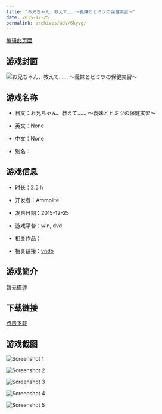 ```yaml
---
title: "お兄ちゃん、教えて…… ～義妹とヒミツの保健実習～"
date: 2015-12-25
permalink: archives/adv/6kyvg/
---
```

[编辑此页面](https://github.com/ACG-3/ADV3-source/blob/main/source/_posts/%E3%81%8A%E5%85%84%E3%81%A1%E3%82%83%E3%82%93%E3%80%81%E6%95%99%E3%81%88%E3%81%A6%E2%80%A6%E2%80%A6%20%EF%BD%9E%E7%BE%A9%E5%A6%B9%E3%81%A8%E3%83%92%E3%83%9F%E3%83%84%E3%81%AE%E4%BF%9D%E5%81%A5%E5%AE%9F%E7%BF%92%EF%BD%9E.md)

## 游戏封面

![お兄ちゃん、教えて…… ～義妹とヒミツの保健実習～](https://pan.timero.xyz/d/onedrive/img_lib_001/%E3%81%8A%E5%85%84%E3%81%A1%E3%82%83%E3%82%93%E3%80%81%E6%95%99%E3%81%88%E3%81%A6%E2%80%A6%E2%80%A6%20%EF%BD%9E%E7%BE%A9%E5%A6%B9%E3%81%A8%E3%83%92%E3%83%9F%E3%83%84%E3%81%AE%E4%BF%9D%E5%81%A5%E5%AE%9F%E7%BF%92%EF%BD%9E_cover.avif)


## 游戏名称

- 日文：お兄ちゃん、教えて…… ～義妹とヒミツの保健実習～
- 英文：None
- 中文：None

- 别名：


## 游戏信息

- 时长：2.5 h
- 开发者：Ammolite
- 发售日期：2015-12-25
- 游戏平台：win, dvd
- 相关作品：

- 相关链接：[vndb](https://vndb.org/v18576)


## 游戏简介

暂无描述


## 下载链接

[点击下载](https://pan.timero.xyz/onedrive/adv_lib_001/%E3%81%8A%E5%85%84%E3%81%A1%E3%82%83%E3%82%93%E3%80%81%E6%95%99%E3%81%88%E3%81%A6%E2%80%A6%E2%80%A6%20%EF%BD%9E%E7%BE%A9%E5%A6%B9%E3%81%A8%E3%83%92%E3%83%9F%E3%83%84%E3%81%AE%E4%BF%9D%E5%81%A5%E5%AE%9F%E7%BF%92%EF%BD%9E)


## 游戏截图


![Screenshot 1](https://pan.timero.xyz/d/onedrive/img_lib_001/%E3%81%8A%E5%85%84%E3%81%A1%E3%82%83%E3%82%93%E3%80%81%E6%95%99%E3%81%88%E3%81%A6%E2%80%A6%E2%80%A6%20%EF%BD%9E%E7%BE%A9%E5%A6%B9%E3%81%A8%E3%83%92%E3%83%9F%E3%83%84%E3%81%AE%E4%BF%9D%E5%81%A5%E5%AE%9F%E7%BF%92%EF%BD%9E_Screenshot_1.avif)

![Screenshot 2](https://pan.timero.xyz/d/onedrive/img_lib_001/%E3%81%8A%E5%85%84%E3%81%A1%E3%82%83%E3%82%93%E3%80%81%E6%95%99%E3%81%88%E3%81%A6%E2%80%A6%E2%80%A6%20%EF%BD%9E%E7%BE%A9%E5%A6%B9%E3%81%A8%E3%83%92%E3%83%9F%E3%83%84%E3%81%AE%E4%BF%9D%E5%81%A5%E5%AE%9F%E7%BF%92%EF%BD%9E_Screenshot_2.avif)

![Screenshot 3](https://pan.timero.xyz/d/onedrive/img_lib_001/%E3%81%8A%E5%85%84%E3%81%A1%E3%82%83%E3%82%93%E3%80%81%E6%95%99%E3%81%88%E3%81%A6%E2%80%A6%E2%80%A6%20%EF%BD%9E%E7%BE%A9%E5%A6%B9%E3%81%A8%E3%83%92%E3%83%9F%E3%83%84%E3%81%AE%E4%BF%9D%E5%81%A5%E5%AE%9F%E7%BF%92%EF%BD%9E_Screenshot_3.avif)

![Screenshot 4](https://pan.timero.xyz/d/onedrive/img_lib_001/%E3%81%8A%E5%85%84%E3%81%A1%E3%82%83%E3%82%93%E3%80%81%E6%95%99%E3%81%88%E3%81%A6%E2%80%A6%E2%80%A6%20%EF%BD%9E%E7%BE%A9%E5%A6%B9%E3%81%A8%E3%83%92%E3%83%9F%E3%83%84%E3%81%AE%E4%BF%9D%E5%81%A5%E5%AE%9F%E7%BF%92%EF%BD%9E_Screenshot_4.avif)

![Screenshot 5](https://pan.timero.xyz/d/onedrive/img_lib_001/%E3%81%8A%E5%85%84%E3%81%A1%E3%82%83%E3%82%93%E3%80%81%E6%95%99%E3%81%88%E3%81%A6%E2%80%A6%E2%80%A6%20%EF%BD%9E%E7%BE%A9%E5%A6%B9%E3%81%A8%E3%83%92%E3%83%9F%E3%83%84%E3%81%AE%E4%BF%9D%E5%81%A5%E5%AE%9F%E7%BF%92%EF%BD%9E_Screenshot_5.avif)

